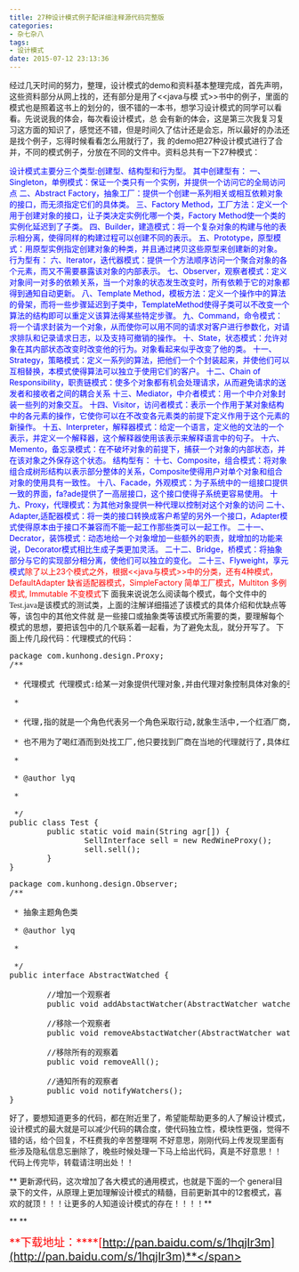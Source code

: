 ```yaml
---
title: 27种设计模式例子配详细注释源代码完整版
categories:
- 杂七杂八
tags: 
- 设计模式
date: 2015-07-12 23:13:36
---
```


经过几天时间的努力，整理，设计模式的demo和资料基本整理完成，首先声明，这些资料部分从网上找的，还有部分是用了&lt;&lt;java与模
式&gt;&gt;书中的例子，里面的模式也是照着这书上的划分的，很不错的一本书，想学习设计模式的同学可以看看。先说说我的体会，每次看设计模式，总
会有新的体会，这是第三次我复习复习这方面的知识了，感觉还不错，但是时间久了估计还是会忘，所以最好的办法还是找个例子，忘得时候看看怎么用就行了，我
的demo把27种设计模式进行了合并，不同的模式例子，分放在不同的文件中。资料总共有一下27种模式：
<!-- more -->
<span style="color:#0000ff">设计模式主要分三个类型:创建型、结构型和行为型。 
其中创建型有： 
    一、Singleton，单例模式：保证一个类只有一个实例，并提供一个访问它的全局访问点 
    二、Abstract Factory，抽象工厂：提供一个创建一系列相关或相互依赖对象的接口，而无须指定它们的具体类。 
    三、Factory Method，工厂方法：定义一个用于创建对象的接口，让子类决定实例化哪一个类，Factory Method使一个类的实例化延迟到了子类。 
    四、Builder，建造模式：将一个复杂对象的构建与他的表示相分离，使得同样的构建过程可以创建不同的表示。 
    五、Prototype，原型模式：用原型实例指定创建对象的种类，并且通过拷贝这些原型来创建新的对象。 
行为型有： 
    六、Iterator，迭代器模式：提供一个方法顺序访问一个聚合对象的各个元素，而又不需要暴露该对象的内部表示。 
    七、Observer，观察者模式：定义对象间一对多的依赖关系，当一个对象的状态发生改变时，所有依赖于它的对象都得到通知自动更新。 
    八、Template Method，模板方法：定义一个操作中的算法的骨架，而将一些步骤延迟到子类中，TemplateMethod使得子类可以不改变一个算法的结构即可以重定义该算法得某些特定步骤。 
    九、Command，命令模式：将一个请求封装为一个对象，从而使你可以用不同的请求对客户进行参数化，对请求排队和记录请求日志，以及支持可撤销的操作。 
    十、State，状态模式：允许对象在其内部状态改变时改变他的行为。对象看起来似乎改变了他的类。 
    十一、Strategy，策略模式：定义一系列的算法，把他们一个个封装起来，并使他们可以互相替换，本模式使得算法可以独立于使用它们的客户。 
    十二、Chain of Responsibility，职责链模式：使多个对象都有机会处理请求，从而避免请求的送发者和接收者之间的耦合关系 
    十三、Mediator，中介者模式：用一个中介对象封装一些列的对象交互。 
    十四、Visitor，访问者模式：表示一个作用于某对象结构中的各元素的操作，它使你可以在不改变各元素类的前提下定义作用于这个元素的新操作。 
    十五、Interpreter，解释器模式：给定一个语言，定义他的文法的一个表示，并定义一个解释器，这个解释器使用该表示来解释语言中的句子。 
    十六、Memento，备忘录模式：在不破坏对象的前提下，捕获一个对象的内部状态，并在该对象之外保存这个状态。 
结构型有： 
    十七、Composite，组合模式：将对象组合成树形结构以表示部分整体的关系，Composite使得用户对单个对象和组合对象的使用具有一致性。 
    十八、Facade，外观模式：为子系统中的一组接口提供一致的界面，fa?ade提供了一高层接口，这个接口使得子系统更容易使用。 
    十九、Proxy，代理模式：为其他对象提供一种代理以控制对这个对象的访问 
    二十、Adapter,适配器模式：将一类的接口转换成客户希望的另外一个接口，Adapter模式使得原本由于接口不兼容而不能一起工作那些类可以一起工作。 
    二十一、Decrator，装饰模式：动态地给一个对象增加一些额外的职责，就增加的功能来说，Decorator模式相比生成子类更加灵活。 
    二十二、Bridge，桥模式：将抽象部分与它的实现部分相分离，使他们可以独立的变化。 
    二十三、Flyweight，享元模式</span><span style="color:#ff0000">除了以上23个模式之外，根据&lt;&lt;java与模式&gt;&gt;中的分类，还有4种模式，DefaultAdapter 缺省适配器模式，SimpleFactory 简单工厂模式，Multiton 多例模式, Immutable 不变模式</span><span style="font-family:Microsoft Yahei, Tahoma, Simsun">下
面我来说说怎么阅读每个模式，每个文件中的Test.java是该模式的测试类，上面的注解详细描述了该模式的具体介绍和优缺点等等，该包中的其他文件就
是一些接口或抽象类等该模式所需要的类，要理解每个模式的思想，要把该包中的几个联系着一起看，为了避免太乱，就分开写了。</span><span style="font-family:Microsoft Yahei, Tahoma, Simsun">
</span>
<span style="font-family:Microsoft Yahei, Tahoma, Simsun">
</span><span style="font-family:Microsoft Yahei, Tahoma, Simsun">下面上传几段代码：</span><span style="font-family:Microsoft Yahei, Tahoma, Simsun">代理模式的代码：</span>
<pre class="brush:java;toolbar:false">package com.kunhong.design.Proxy;
/**

 * 代理模式 代理模式:给某一对象提供代理对象,并由代理对象控制具体对象的引用.

 * 

 * 代理,指的就是一个角色代表另一个角色采取行动,就象生活中,一个红酒厂商,是不会直接把红酒零售客户的,都是通过代理来完成他的销售业务的.而客户,

 * 也不用为了喝红酒而到处找工厂,他只要找到厂商在当地的代理就行了,具体红酒工厂在那里,客户不用关心,代理会帮他处理.

 * 

 * @author lyq

 * 

 */
public class Test {
        public static void main(String agr[]) {
                SellInterface sell = new RedWineProxy();
                sell.sell();
        }
}</pre>

<span style="font-family:Microsoft Yahei, Tahoma, Simsun"></span>

<pre class="brush:java;toolbar:false">package com.kunhong.design.Observer;
/**

 * 抽象主题角色类

 * @author lyq

 *

 */
public interface AbstractWatched {
        
        //增加一个观察者
        public void addAbstactWatcher(AbstractWatcher watcher);
        
        //移除一个观察者
        public void removeAbstactWatcher(AbstractWatcher watcher);
        
        //移除所有的观察着
        public void removeAll();
        
        //通知所有的观察者
        public void notifyWatchers();
}</pre>

<span style="font-family:Microsoft Yahei, Tahoma, Simsun"></span><span style="font-family:Microsoft Yahei, Tahoma, Simsun">好了，要想知道更多的代码，都在附近里了，希望能帮助更多的人了解设计模式，设计模式的最大就是可以减少代码的耦合度，使代码独立性，模块性更强，觉得不错的话，给个回复，不枉费我的辛苦整理啊</span>
<span style="font-family:Microsoft Yahei, Tahoma, Simsun">不好意思，刚刚代码上传发现里面有些涉及隐私信息忘删除了，晚些时候处理一下马上给出代码，真是不好意思！！</span>
代码上传完毕，转载请注明出处！！

** 更新源代码，这次增加了各大模式的通用模式，也就是下面的一个
general目录下的文件，从原理上更加理解设计模式的精髓，目前更新其中的12套模式，喜欢的就顶！！！让更多的人知道设计模式的存在！！！！**

**
**

<span style="font-size: 20px; color: rgb(255, 0, 0);">**下载地址：****[http://pan.baidu.com/s/1hqjIr3m](http://pan.baidu.com/s/1hqjIr3m)**</span>